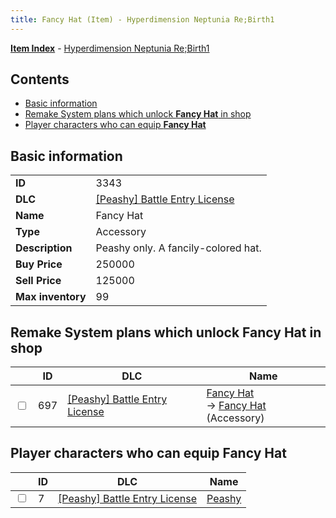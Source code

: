 ```yaml
---
title: Fancy Hat (Item) - Hyperdimension Neptunia Re;Birth1
---
```


[**Item Index**](/neptunia/rb1/item/index.html) - [Hyperdimension Neptunia Re;Birth1](/neptunia/rb1)

## Contents

- [Basic information](#basic-information)
- [Remake System plans which unlock **Fancy Hat** in shop](#remake-system-plans-which-unlock-fancy-hat-in-shop)
- [Player characters who can equip **Fancy Hat**](#player-characters-who-can-equip-fancy-hat)
## Basic information

|   |   |
| -- | -- |
| **ID** | 3343 |
| **DLC** | [[Peashy] Battle Entry License](/neptunia/rb1/dlc/8-peashy.html) |
| **Name** | Fancy Hat |
| **Type** | Accessory |
| **Description** | Peashy only. A fancily-colored hat. |
| **Buy Price** | 250000 |
| **Sell Price** | 125000 |
| **Max inventory** | 99 |


## Remake System plans which unlock **Fancy Hat** in shop

|    | ID | DLC | Name |
| -- | -- | --- | ---- |
| <input type="checkbox" id="rb1-remake-8-697" class="trackbox" /> | 697 | [[Peashy] Battle Entry License](/neptunia/rb1/dlc/8-peashy.html) | [Fancy Hat](/neptunia/rb1/remake/8-697-fancy-hat.html)<br /> → [Fancy Hat](/neptunia/rb1/item/8-3343-fancy-hat.html) (Accessory) |


## Player characters who can equip **Fancy Hat**

|    | ID | DLC | Name |
| -- | -- | --- | ---- |
| <input type="checkbox" id="rb1-player-8-7" class="trackbox" /> | 7 | [[Peashy] Battle Entry License](/neptunia/rb1/dlc/8-peashy.html) | [Peashy](/neptunia/rb1/player/8-7-peashy.html) |
